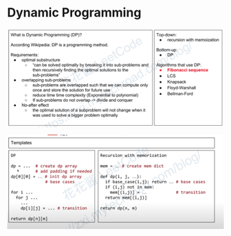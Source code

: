 # Dynamic Programming

![](<../.gitbook/assets/image (29).png>)

![](<../.gitbook/assets/image (32).png>)
